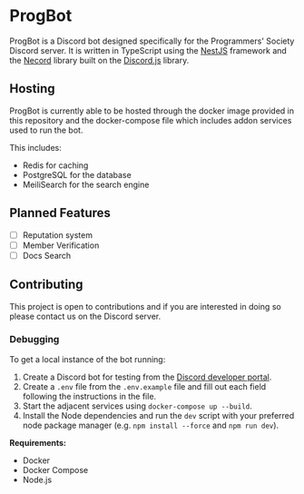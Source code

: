 # ProgBot

ProgBot is a Discord bot designed specifically for the Programmers' Society Discord server. It is written in TypeScript using the [NestJS](https://nestjs.com/) framework and the [Necord](https://necord.org/) library built on the [Discord.js](https://discord.js.org/#/) library.

## Hosting

ProgBot is currently able to be hosted through the docker image provided in this repository and the docker-compose file which includes addon services used to run the bot.

This includes:

- Redis for caching
- PostgreSQL for the database
- MeiliSearch for the search engine

## Planned Features

- [ ] Reputation system
- [ ] Member Verification
- [ ] Docs Search

## Contributing

This project is open to contributions and if you are interested in doing so please contact us on the Discord server.

### Debugging

To get a local instance of the bot running:
1. Create a Discord bot for testing from the [Discord developer portal](https://discord.com/developers/applications).
1. Create a `.env` file from the `.env.example` file and fill out each field following the instructions in the file.
1. Start the adjacent services using `docker-compose up --build`.
1. Install the Node dependencies and run the `dev` script with your preferred node package manager (e.g. `npm install --force` and `npm run dev`).

**Requirements:**
* Docker
* Docker Compose
* Node.js